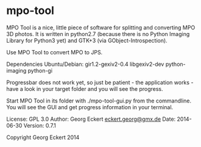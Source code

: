mpo-tool
========

MPO Tool is a nice, little piece of software for splitting and converting MPO 3D photos. It is written in python2.7 (because there is no Python Imaging Library for Python3 yet) and GTK+3 (via GObject-Introspection).


Use MPO Tool to convert MPO to JPS.

Dependencies Ubuntu/Debian:
gir1.2-gexiv2-0.4
libgexiv2-dev
python-imaging
python-gi

Progressbar does not work yet, so just be patient - the application works - have
a look in your target folder and you will see the progress.

Start MPO Tool in its folder with ./mpo-tool-gui.py from the commandline.
You will see the GUI and get progress information in your terminal.

License: GPL 3.0
Author: Georg Eckert eckert.georg@gmx.de
Date: 2014-06-30
Version: 0.7.1

Copyright Georg Eckert 2014
